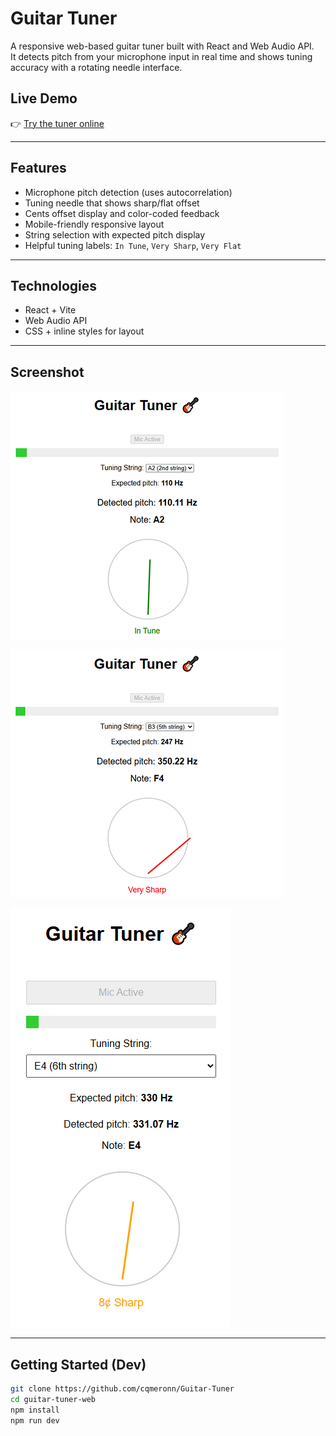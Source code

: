 # Guitar Tuner

A responsive web-based guitar tuner built with React and Web Audio API.  
It detects pitch from your microphone input in real time and shows tuning accuracy with a rotating needle interface.

## Live Demo

👉 [Try the tuner online](https://guitar-tuner-taupe.vercel.app/)  

---

## Features

- Microphone pitch detection (uses autocorrelation)
- Tuning needle that shows sharp/flat offset
- Cents offset display and color-coded feedback
- Mobile-friendly responsive layout
- String selection with expected pitch display
- Helpful tuning labels: `In Tune`, `Very Sharp`, `Very Flat`

---

## Technologies

- React + Vite
- Web Audio API
- CSS + inline styles for layout

---

## Screenshot

![Tuned String!](images/image-3.png)

![Very out of tune String!](images/image-4.png)

![Works on the phone too!](images/image-5.png)

---

## Getting Started (Dev)

```bash
git clone https://github.com/cqmeronn/Guitar-Tuner
cd guitar-tuner-web
npm install
npm run dev
